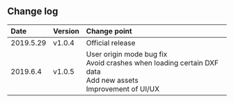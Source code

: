 ## Change log

| Date      | Version | Change point                                                                                                               |
|:----------|:--------|:---------------------------------------------------------------------------------------------------------------------------|
| 2019.5.29 | v1.0.4  | Official release                                                                                                           |
| 2019.6.4  | v1.0.5  | User origin mode bug fix<br/>Avoid crashes when loading certain DXF data<br/>Add new assets<br/>Improvement of UI/UX |

